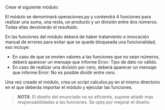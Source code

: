 Crear el siguiente módulo:

El módulo se denominará operaciones.py y contendrá 4 funciones para realizar una
suma, una resta, un producto y un división entre dos números. Todas ellas
devolverán el resultado.

En las funciones del módulo deberá de haber tratamiento e invocación manual de
errores para evitar que se quede bloqueada una funcionalidad, eso incluye:

- En caso de que se envíen valores a las funciones que no sean números, deberá
  aparecer un mensaje que informe Error: Tipo de dato no válido.
- En caso de realizar una división por cero, deberá aparecer un mensaje que
  informe Error: No es posible dividir entre cero.

Una vez creado el módulo, crea un script calculos.py en el mismo directorio en el
que deberás importar el módulo y ejecutar las funciones.

> __*NOTA*__: El diseño del enunciado no es eficiente, supone añadir mas
> responsabilidades a las funciones. Se opta por mejorar el diseño.